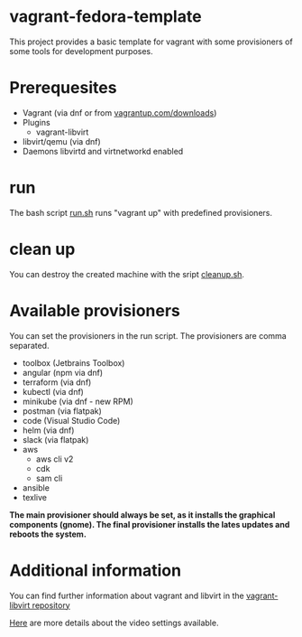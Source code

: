 # vagrant-fedora-template

This project provides a basic template for vagrant with some provisioners of some tools for development purposes.

# Prerequesites

- Vagrant (via dnf or from [vagrantup.com/downloads](https://www.vagrantup.com/downloads))
- Plugins
  - vagrant-libvirt
- libvirt/qemu (via dnf)
- Daemons libvirtd and virtnetworkd enabled

# run

The bash script [run.sh](run.sh) runs "vagrant up" with predefined provisioners.

# clean up 

You can destroy the created machine with the sript [cleanup.sh](cleanup.sh).

# Available provisioners

You can set the provisioners in the run script. The provisioners are comma separated.

- toolbox (Jetbrains Toolbox)
- angular (npm via dnf)
- terraform (via dnf)
- kubectl (via dnf)
- minikube (via dnf - new RPM)
- postman (via flatpak)
- code (Visual Studio Code)
- helm (via dnf)
- slack (via flatpak)
- aws
  - aws cli v2
  - cdk
  - sam cli
- ansible
- texlive

**The main provisioner should always be set, as it installs the graphical components (gnome). The final provisioner installs the lates updates and reboots the system.**

# Additional information

You can find further information about vagrant and libvirt in the [vagrant-libvirt repository](https://github.com/vagrant-libvirt/vagrant-libvirt)

[Here](https://libvirt.org/formatdomain.html#elementsVideo) are more details about the video settings available.